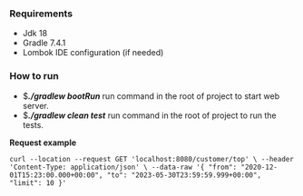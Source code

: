 

### Requirements
- Jdk 18
- Gradle 7.4.1
- Lombok IDE configuration (if needed)

### How to run
- $**_./gradlew bootRun_** run command in the root of project to start web server.
- $**_./gradlew clean test_** run command in the root of project to run the tests.


**Request example**

`curl --location --request GET 'localhost:8080/customer/top' \
--header 'Content-Type: application/json' \
--data-raw '{
"from": "2020-12-01T15:23:00.000+00:00",
"to": "2023-05-30T23:59:59.999+00:00",
"limit": 10
}'`
